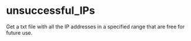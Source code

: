 # unsuccessful_IPs
Get a txt file with all the IP addresses in a specified range that are free for future use.
